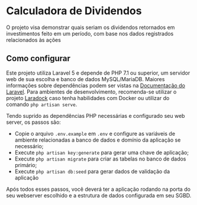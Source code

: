 # Calculadora de Dividendos
O projeto visa demonstrar quais seriam os dividendos retornados em investimentos feito em um período, com base nos dados registrados relacionados às ações

## Como configurar
Este projeto utiliza Laravel 5 e depende de PHP 7.1 ou superior, um servidor web de sua escolha e banco de dados MySQL/MariaDB. Maiores informações sobre dependências podem ser vistas na [Documentação do Laravel](https://laravel.com/docs/5.8#installation). Para ambientes de desenvolvimento, recomenda-se utilizar o projeto [Laradock](https://laradock.io/) caso tenha habilidades com Docker ou utilizar do comando `php artisan serve`.

Tendo suprido as dependências PHP necessárias e configurado seu web server, os passos são:
- Copie o arquivo `.env.example` em `.env` e configure as variáveis de ambiente relacionadas a banco de dados e domínio da aplicação se necessário;
- Execute `php artisan key:generate` para gerar uma chave de aplicação;
- Execute `php artisan migrate` para criar as tabelas no banco de dados primário;
- Execute `php artisan db:seed` para gerar dados de validação da aplicação

Após todos esses passos, você deverá ter a aplicação rodando na porta do seu webserver escolhido e a estrutura de dados configurada em seu SGBD.
